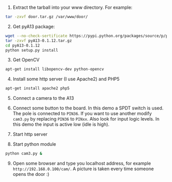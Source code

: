 1. Extract the tarball into your www directory. For example:

```bash
tar -zxvf door.tar.gz /var/www/door/
```

2. Get pyA13 package:

```bash
wget --no-check-sertificate https://pypi.python.org/packages/source/p/pyA13/pyA13-0.1.12.tar.gz
tar -zxvf pyA13-0.1.12.tar.gz
cd pyA13-0.1.12
python setup.py install
```

3. Get OpenCV

```bash
apt-get install libopencv-dev python-opencv
```

4. Install some http server (I use Apache2) and PHP5

```bash
apt-get install apache2 php5
```

5. Connect a camera to the A13

6. Connect some button to the board.
In this demo a SPDT switch is used.
The pole is connected to ``PIN36``.
If you want to use another modify ``cam3.py`` by replacing ``PIN36`` to ``PINxx``.
Also look for input logic levels.
In this demo the input is active low (idle is high).

7. Start http server

8. Start python module

```bash
python cam3.py &
```

9. Open some browser and type you localhost address, for example ``http://192.168.0.100/cam/``.
A picture is taken every time someone opens the door :)
